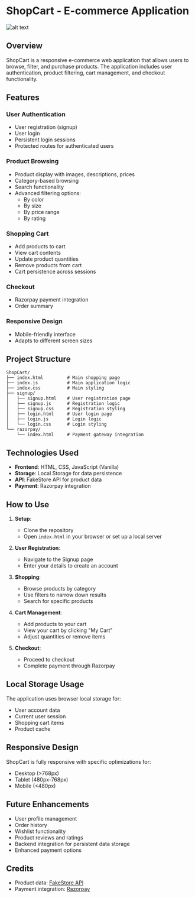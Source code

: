 # ShopCart - E-commerce Application
![alt text](image-1.png)

## Overview
ShopCart is a responsive e-commerce web application that allows users to browse, filter, and purchase products. The application includes user authentication, product filtering, cart management, and checkout functionality.

## Features

### User Authentication
- User registration (signup)
- User login
- Persistent login sessions
- Protected routes for authenticated users

### Product Browsing
- Product display with images, descriptions, prices
- Category-based browsing
- Search functionality
- Advanced filtering options:
  - By color
  - By size
  - By price range
  - By rating

### Shopping Cart
- Add products to cart
- View cart contents
- Update product quantities
- Remove products from cart
- Cart persistence across sessions

### Checkout
- Razorpay payment integration
- Order summary

### Responsive Design
- Mobile-friendly interface
- Adapts to different screen sizes

## Project Structure

```
ShopCart/
├── index.html         # Main shopping page
├── index.js           # Main application logic
├── index.css          # Main styling
├── signup/
│   ├── signup.html    # User registration page
│   ├── signup.js      # Registration logic
│   ├── signup.css     # Registration styling
│   ├── login.html     # User login page
│   ├── login.js       # Login logic
│   └── login.css      # Login styling
└── razorpay/
    └── index.html     # Payment gateway integration
```

## Technologies Used

- **Frontend**: HTML, CSS, JavaScript (Vanilla)
- **Storage**: Local Storage for data persistence
- **API**: FakeStore API for product data
- **Payment**: Razorpay integration

## How to Use

1. **Setup**:
   - Clone the repository
   - Open `index.html` in your browser or set up a local server

2. **User Registration**:
   - Navigate to the Signup page
   - Enter your details to create an account

3. **Shopping**:
   - Browse products by category
   - Use filters to narrow down results
   - Search for specific products

4. **Cart Management**:
   - Add products to your cart
   - View your cart by clicking "My Cart"
   - Adjust quantities or remove items

5. **Checkout**:
   - Proceed to checkout
   - Complete payment through Razorpay

## Local Storage Usage

The application uses browser local storage for:
- User account data
- Current user session
- Shopping cart items
- Product cache

## Responsive Design

ShopCart is fully responsive with specific optimizations for:
- Desktop (>768px)
- Tablet (480px-768px)
- Mobile (<480px)

## Future Enhancements

- User profile management
- Order history
- Wishlist functionality
- Product reviews and ratings
- Backend integration for persistent data storage
- Enhanced payment options

## Credits

- Product data: [FakeStore API](https://fakestoreapi.com/)
- Payment integration: [Razorpay](https://razorpay.com/)
